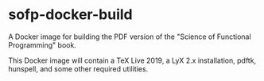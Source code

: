 # sofp-docker-build

A Docker image for building the PDF version of the "Science of Functional Programming" book.

This Docker image will contain a TeX Live 2019, a LyX 2.x installation, pdftk, hunspell, and some other required utilities.

